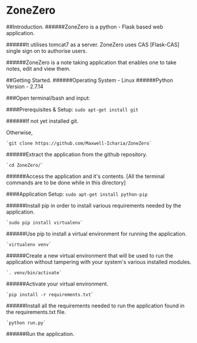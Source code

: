 # ZoneZero
##Introduction.
######ZoneZero is a python - Flask based web application.

######It utilises tomcat7 as a server.
ZoneZero uses CAS [Flask-CAS] single sign on to authorise users.

######ZoneZero is a note taking application that enables one to take notes, edit and view them.

##Getting Started.
######Operating System - Linux
######Python Version - 2.7.14

###Open terminal/bash and input:

####Prerequisites & Setup:
    `sudo apt-get install git`

######If not yet installed git.

Otherwise,

    `git clone https://github.com/Maxwell-Icharia/ZoneZero`

######Extract the application from the github repository.

    `cd ZoneZero/`

######Access the application and it's contents.
[All the terminal commands are to be done while in this directory]

####Application Setup:
    `sudo apt-get install python-pip`

######Install pip in order to install various requirements needed by the application.

    `sudo pip install virtualenv`

######Use pip to install a virtual environment for running the application.

    `virtualenv venv`

######Create a new virtual environment that will be used to run the application without tampering with your system's various installed modules.

    `. venv/bin/activate`

######Activate your virtual environment.

    `pip install -r requirements.txt`

######Install all the requirements needed to run the application found in the requirements.txt file.

    `python run.py`

######Run the application.
